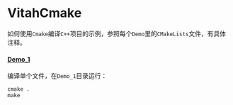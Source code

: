# VitahCmake

如何使用`Cmake`编译`C++`项目的示例，参照每个`Demo`里的`CMakeLists`文件，有具体注释。

#### [Demo_1](https://github.com/vitahlin/VitahCmake/tree/master/Demo_1)

编译单个文件，在`Demo_1`目录运行：

```shell
cmake .
make 
```